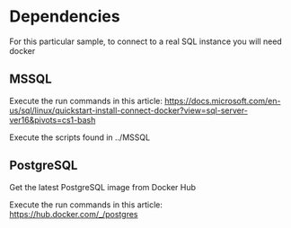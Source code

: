 # Dependencies
For this particular sample, to connect to a real SQL instance you will need docker

## MSSQL
Execute the run commands in this article:
https://docs.microsoft.com/en-us/sql/linux/quickstart-install-connect-docker?view=sql-server-ver16&pivots=cs1-bash

Execute the scripts found in ../MSSQL

## PostgreSQL
Get the latest PostgreSQL image from Docker Hub

Execute the run commands in this article:
https://hub.docker.com/_/postgres

